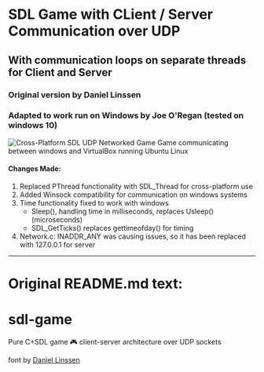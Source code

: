 # SDL Game with CLient / Server Communication over UDP
## With communication loops on separate threads for Client and Server
### Original version by Daniel Linssen
### Adapted to work run on Windows by Joe O'Regan (tested on windows 10)

![Cross-Platform SDL UDP Networked Game](https://raw.githubusercontent.com/joeaoregan/sdl-game/master/Screenshots/20180406_CrossPlatformImplemented.png "SDL UDP Networked Game - Cross-Platform")
Game communicating between windows and VirtualBox running Ubuntu Linux

#### Changes Made:
1. Replaced PThread functionality with SDL_Thread for cross-platform use
2. Added Winsock compatibility for communication on windows systems
3. Time functionality fixed to work with windows 
    * Sleep(), handling time in milliseconds, replaces Usleep() (microseconds)
    * SDL_GetTicks() replaces gettimeofday() for timing
4. Network.c: INADDR_ANY was causing issues, so it has been replaced with 127.0.0.1 for server

---

# Original README.md text:

# sdl-game
Pure C+SDL game :video_game: client-server architecture over UDP sockets

font by [Daniel Linssen](https://managore.itch.io/m5x7)
